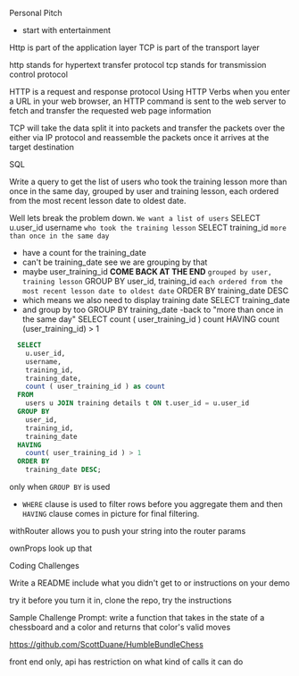 Personal Pitch
  - start with entertainment



Http is part of the application layer
TCP is part of the transport layer

http stands for hypertext transfer protocol
tcp stands for transmission control protocol

HTTP is a request and response protocol
Using HTTP Verbs when you enter a URL in your web browser, an HTTP command is sent to the web server to fetch and transfer the requested web page information

TCP will take the data split it into packets and transfer the packets over the either via IP protocol and reassemble the packets once it arrives at the target destination


SQL

Write a query to get the list of users who took the training lesson more than once in the same day, grouped by user and training lesson, each ordered from the most recent lesson date to oldest date.

Well lets break the problem down.
`We want a list of users`
  SELECT
    u.user_id
    username
`who took the training lesson`
  SELECT
    training_id
`more than once in the same day`
  - have a count for the training_date
  - can't be training_date see we are grouping by that
  - maybe user_training_id
  **COME BACK AT THE END**
`grouped by user, training lesson`
  GROUP BY
    user_id,
    training_id
`each ordered from the most recent lesson date to oldest date`
  ORDER BY
    training_date DESC
  - which means we also need to display training date
  SELECT
    training_date
  - and group by too
  GROUP BY
    training_date
-back to "more than once in the same day"
  SELECT
    count ( user_training_id ) count
  HAVING
    count (user_training_id) > 1


```sql
  SELECT
    u.user_id,
    username,
    training_id,
    training_date,
    count ( user_training_id ) as count
  FROM
    users u JOIN training details t ON t.user_id = u.user_id
  GROUP BY
    user_id,
    training_id,
    training_date
  HAVING
    count( user_training_id ) > 1
  ORDER BY
    training_date DESC;
```

only when `GROUP BY` is used
- `WHERE` clause is used to filter rows before you aggregate them and then `HAVING` clause comes in picture for final filtering.






withRouter allows you to push your string into the router params

ownProps look up that


Coding Challenges

Write a README
include what you didn't get to or instructions on your demo

try it before you turn it in, clone the repo, try the instructions


Sample Challenge
  Prompt: write a function that takes in the state of a chessboard and a color and returns that color's valid moves

https://github.com/ScottDuane/HumbleBundleChess

front end only, api has restriction on what kind of calls it can do
